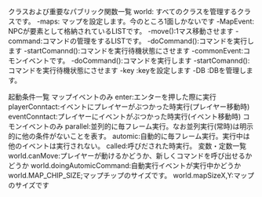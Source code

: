 ﻿クラスおよび重要なパブリック関数一覧
world: すべてのクラスを管理するクラスです。
  -maps: マップを設定します。今のところ1面しかないです
    -MapEvent: NPCが要素として格納されているLISTです。
      -move():1マス移動させます
      -command:コマンドの管理をするLISTです。
          -doCommand():コマンドを実行します
          -startComannd():コマンドを実行待機状態にさせます
    -commonEvent:コモンイベントです。
      -doCommand():コマンドを実行します
      -startComannd():コマンドを実行待機状態にさせます
  -key      :keyを設定します
  -DB       :DBを管理します。

起動条件一覧
マップイベントのみ
  enter:エンターを押した際に実行
  playerConntact:イベントにプレイヤーがぶつかった時実行(プレイヤー移動時)
  eventConntact:プレイヤーにイベントがぶつかった時実行(イベント移動時)
コモンイベントのみ
parallel:並列的に毎フレーム実行。なお並列実行(常時)は明示的に他の条件がないことを表す。
automic:自動的に毎フレーム実行。実行中は他のイベントは実行されない。
called:呼びだされた時実行。
変数・定数一覧
world.canMove:プレイヤーが動けるかどうか、新しくコマンドを呼び出せるかどうか
world.doingAutomicCommand:自動実行イベントが実行中かどうか
world.MAP_CHIP_SIZE;マップチップのサイズです。
world.mapSizeX,Y:マップのサイズです